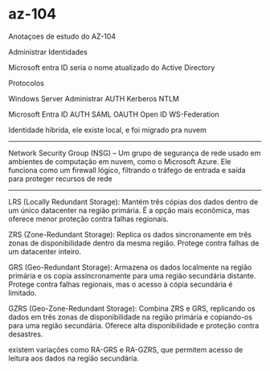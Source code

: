 # az-104
Anotaçoes de estudo do AZ-104


Administrar Identidades

Microsoft entra ID seria o nome atualizado do Active Directory

Protocolos

Windows Server Administrar
AUTH
Kerberos
NTLM


Microsoft Entra ID
AUTH
SAML
OAUTH
Open ID
WS-Federation

Identidade hibrida, ele existe local, e foi migrado pra nuvem
__________________________________________________________________________

Network Security Group (NSG) – Um grupo de segurança de rede usado em ambientes de computação em nuvem, como o Microsoft Azure. 
Ele funciona como um firewall lógico, filtrando o tráfego de entrada e saída para proteger recursos de rede

__________________________________________________________________________

LRS (Locally Redundant Storage): Mantém três cópias dos dados dentro de um único datacenter na região primária. 
É a opção mais econômica, mas oferece menor proteção contra falhas regionais.

ZRS (Zone-Redundant Storage): Replica os dados sincronamente em três zonas de disponibilidade dentro da mesma região. 
Protege contra falhas de um datacenter inteiro.

GRS (Geo-Redundant Storage): Armazena os dados localmente na região primária e os copia assincronamente para uma região secundária distante. 
Protege contra falhas regionais, mas o acesso à cópia secundária é limitado.

GZRS (Geo-Zone-Redundant Storage): Combina ZRS e GRS, replicando os dados em três zonas de disponibilidade na região primária e copiando-os para uma região secundária. 
Oferece alta disponibilidade e proteção contra desastres.

existem variações como RA-GRS e RA-GZRS, que permitem acesso de leitura aos dados na região secundária.
